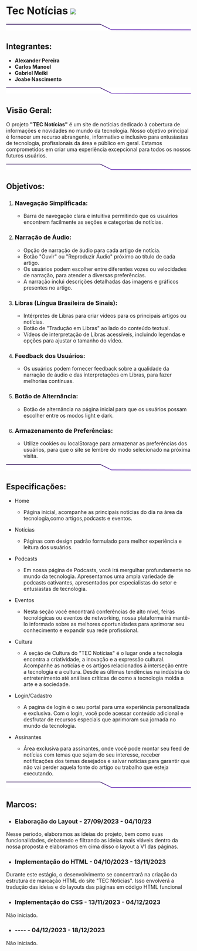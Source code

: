 # **Tec Notícias** <img src="https://hackmd.io/_uploads/SkCFx-e4p.png" width="100px">
<img src="./img/Pasta_home_img/Line 1.png">

## Integrantes: 
*  **Alexander Pereira**
*  **Carlos Manoel**
*  **Gabriel Meiki**
*  **Joabe Nascimento**

<img src="./img/Pasta_home_img/Line 1.png">

## Visão Geral:

<p>O projeto <b>"TEC Notícias"</b> é um site de notícias dedicado à cobertura de informações e novidades no mundo da tecnologia. Nosso objetivo principal é fornecer um recurso abrangente, informativo e inclusivo para entusiastas de tecnologia, profissionais da área e público em geral. Estamos comprometidos em criar uma experiência excepcional para todos os nossos futuros usuários.</p>


<img src="./img/Pasta_home_img/Line 1.png">

## Objetivos:
1. ### Navegação Simplificada:
    - Barra de navegação clara e intuitiva permitindo que os usuários encontrem facilmente as seções e categorias de notícias.

2. ### Narração de Áudio:
    - Opção de narração de áudio para cada artigo de notícia.
    - Botão "Ouvir" ou "Reproduzir Áudio" próximo ao título de cada artigo.
    - Os usuários podem escolher entre diferentes vozes ou velocidades de narração, para atender a diversas preferências.
    - A narração inclui descrições detalhadas das imagens e gráficos presentes no artigo.


3. ### Libras (Língua Brasileira de Sinais):
    - Intérpretes de Libras para criar vídeos para os principais artigos ou notícias.
    - Botão de "Tradução em Libras" ao lado do conteúdo textual.
    - Vídeos de interpretação de Libras acessíveis, incluindo legendas e opções para ajustar o tamanho do vídeo.

4. ### Feedback dos Usuários:
    - Os usuários podem fornecer feedback sobre a qualidade da narração de áudio e das interpretações em Libras, para fazer melhorias contínuas.

5. ### Botão de Alternância:
    - Botão de alternância na página inicial para que os usuários possam escolher entre os modos light e dark.
6. ### Armazenamento de Preferências:
    - Utilize cookies ou localStorage para armazenar as preferências dos usuários, para que o site se lembre do modo selecionado na próxima visita.

<img src="./img/Pasta_home_img/Line 1.png">

## Especificações:
* Home
    - Página inicial, acompanhe as principais notícias do dia na área da tecnologia,como artigos,podcasts e eventos.

* Notícias
    - Páginas com design padrão formulado para melhor experiência e leitura dos usuários.

* Podcasts
    - Em nossa página de Podcasts, você irá mergulhar profundamente no mundo da tecnologia. Apresentamos uma ampla variedade de podcasts cativantes, apresentados por especialistas do setor e entusiastas de tecnologia.

* Eventos
    - Nesta seção você encontrará conferências de alto nível, feiras tecnológicas ou eventos de networking, nossa plataforma irá mantê-lo informado sobre as melhores oportunidades para aprimorar seu conhecimento e expandir sua rede profissional.

* Cultura
    - A seção de Cultura do "TEC Notícias" é o lugar onde a tecnologia encontra a criatividade, a inovação e a expressão cultural. Acompanhe as notícias e os artigos relacionados à interseção entre a tecnologia e a cultura. Desde as últimas tendências na indústria do entretenimento até análises críticas de como a tecnologia molda a arte e a sociedade.

* Login/Cadastro
    - A pagina de login é o seu portal para uma experiência personalizada e exclusiva. Com o login, você pode acessar conteúdo adicional e desfrutar de recursos especiais que aprimoram sua jornada no mundo da tecnologia.

* Assinantes
    - Área exclusiva para assinantes, onde você pode montar seu feed de notícias com temas que sejam do seu interesse, receber notificações dos temas desejados e salvar notícias para garantir que não vai perder aquela fonte do artigo ou trabalho que esteja executando.


<img src="./img/Pasta_home_img/Line 1.png">

## Marcos:
 - ### Elaboração do Layout -  27/09/2023 - 04/10/23
Nesse período, elaboramos as ideias do projeto, bem como suas funcionalidades, debatendo e filtrando as ideias mais viáveis dentro da nossa proposta e elaboramos em cima disso o layout a V1 das páginas.

 - ### Implementação do HTML - 04/10/2023 - 13/11/2023
Durante este estágio, o desenvolvimento se concentrará na criação da estrutura de marcação HTML do site "TEC Notícias". Isso envolverá a tradução das ideias e do layouts das páginas em código HTML funcional

 - ### Implementação do CSS - 13/11/2023 - 04/12/2023
Não iniciado.

 - ### ---- - 04/12/2023 - 18/12/2023
Não iniciado.
